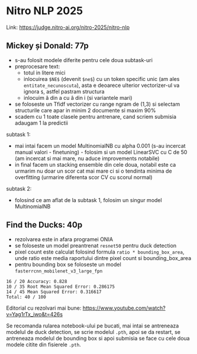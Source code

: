 # Nitro NLP 2025

Link: https://judge.nitro-ai.org/nitro-2025/nitro-nlp

## Mickey și Donald: 77p

- s-au folosit modele diferite pentru cele doua subtask-uri
- preprocesare text:
  - totul in litere mici
  - inlocuirea `$NE$` (devenit `$ne$`) cu un token specific unic (am ales `entitate_necunoscuta`), asta e deoarece ulterior vectorizer-ul va ignora `$`, astfel pastram structura
  - inlocuim â din a cu â din i (si variantele mari)
- se foloseste un Tfidf vectorizer cu range ngram de (1,3) si selectam structurile care apar in minim 2 documente si maxim 90%
- scadem cu 1 toate clasele pentru antrenare, cand scriem submisia adaugam 1 la predictii

subtask 1:

- mai intai facem un model MultinomialNB cu alpha 0.001 (s-au incercat manual valori - finetuning) - folosim si un model LinearSVC cu C de 50 (am incercat si mai mare, nu aduce improvements notabile)
- in final facem un stacking ensemble din cele doua, notabil este ca urmarim nu doar un scor cat mai mare ci si o tendinta minima de overfitting (urmarire diferenta scor CV cu scorul normal)

subtask 2:

- folosind ce am aflat de la subtask 1, folosim un singur model MultinomialNB

## Find the Ducks: 40p

- rezolvarea este in afara programei ONIA
- se foloseste un model preantrenat `resnet50` pentru duck detection
- pixel count este calculat folosind formula `ratio * bounding_box_area`, unde ratio este media raportului dintre pixel count si bounding_box_area
- pentru bounding box se foloseste un model `fasterrcnn_mobilenet_v3_large_fpn`

```
16 / 20 Accuracy: 0.828
10 / 35 Root Mean Squared Error: 0.286175
14 / 45 Mean Squared Error: 0.316617
Total: 40 / 100
```

Editorial cu rezolvari mai bune: https://www.youtube.com/watch?v=Yag1rTx_iwo&t=426s

Se recomanda rularea notebook-ului pe bucati, mai intai se antreneaza modelul de duck detection, se scrie modelul `.pth`, apoi se da restart, se antreneaza modelul de bounding box si apoi submisia se face cu cele doua modele citite din fisierele `.pth`.
